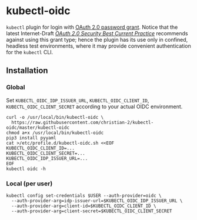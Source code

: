 # kubectl-oidc

`kubectl` plugin for login with
[OAuth 2.0 password grant](https://oauth.net/2/grant-types/password/).
Notice that the latest Internet-Draft
[*OAuth 2.0 Security Best Current Practice*](https://tools.ietf.org/html/draft-ietf-oauth-security-topics-13#section-3.4)
recommends against using this grant type; hence the plugin has its use only in confined, headless test environments,
where it may provide convenient authentication for the `kubectl` CLI.

## Installation

### Global

Set `KUBECTL_OIDC_IDP_ISSUER_URL`, `KUBECTL_OIDC_CLIENT_ID`, `KUBECTL_OIDC_CLIENT_SECRET` according to your actual
OIDC environment.

```
curl -o /usr/local/bin/kubectl-oidc \
  https://raw.githubusercontent.com/christian-2/kubectl-oidc/master/kubectl-oidc
chmod a+x /usr/local/bin/kubectl-oidc
pip3 install pyyaml
cat >/etc/profile.d/kubectl-oidc.sh <<EOF
KUBECTL_OIDC_CLIENT_ID=...
KUBECTL_OIDC_CLIENT_SECRET=...
KUBECTL_OIDC_IDP_ISSUER_URL=...
EOF
kubectl oidc -h
```

### Local (per user)

```
kubectl config set-credentials $USER --auth-provider=oidc \
  --auth-provider-arg=idp-issuer-url=$KUBECTL_OIDC_IDP_ISSUER_URL \
  --auth-provider-arg=client-id=$KUBECTL_OIDC_CLIENT_ID \
  --auth-provider-arg=client-secret=$KUBECTL_OIDC_CLIENT_SECRET
```
